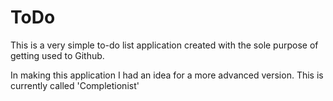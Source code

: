 # ToDo

This is a very simple to-do list application created with the sole purpose of getting used to Github.

In making this application I had an idea for a more advanced version. This is currently called 'Completionist'
